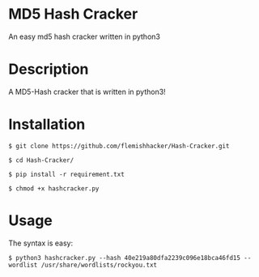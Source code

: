 # MD5 Hash Cracker
An easy md5 hash cracker written in python3

# Description
A MD5-Hash cracker that is written in python3! 


# Installation
`$ git clone https://github.com/flemishhacker/Hash-Cracker.git`

`$ cd Hash-Cracker/`

`$ pip install -r requirement.txt`

`$ chmod +x hashcracker.py`

# Usage
The syntax is easy:

`$ python3 hashcracker.py --hash 40e219a80dfa2239c096e18bca46fd15 --wordlist /usr/share/wordlists/rockyou.txt`
